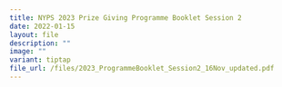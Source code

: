 ```yaml
---
title: NYPS 2023 Prize Giving Programme Booklet Session 2
date: 2022-01-15
layout: file
description: ""
image: ""
variant: tiptap
file_url: /files/2023_ProgrammeBooklet_Session2_16Nov_updated.pdf
---
```

